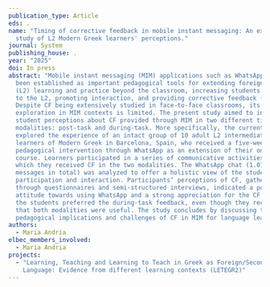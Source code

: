 ```yaml
---
publication_type: Article
eds: .
name: "Timing of corrective feedback in mobile instant messaging: An exploratory
  study of L2 Modern Greek learners' perceptions."
journal: System
publishing_house: .
year: "2025"
doi: In press
abstract: "Mobile instant messaging (MIM) applications such as WhatsApp have
  been established as important pedagogical tools for extending foreign language
  (L2) learning and practice beyond the classroom, increasing students’ exposure
  to the L2, promoting interaction, and providing corrective feedback (CF).
  Despite CF being extensively studied in face-to-face classrooms, its
  exploration in MIM contexts is limited. The present study aimed to investigate
  student perceptions about CF provided through MIM in two different timing
  modalities: post-task and during-task. More specifically, the current study
  explored the experience of an intact group of 10 adult L2 intermediate
  learners of Modern Greek in Barcelona, Spain, who received a five-week
  pedagogical intervention through WhatsApp as an extension of their online
  course. Learners participated in a series of communicative activities for
  which they received CF in the two modalities. The WhatsApp chat (1.074
  messages in total) was analyzed to offer a holistic view of the students’
  participation and interaction. Participants’ perceptions of CF, gathered
  through questionnaires and semi-structured interviews, indicated a positive
  attitude towards using WhatsApp and a strong appreciation for the CF. Overall,
  the students preferred the during-task feedback, even though they recognized
  that both modalities were useful. The study concludes by discussing the
  pedagogical implications and challenges of CF in MIM for language learning."
authors:
  - Maria Andria
elbec_members_involved:
  - Maria Andria
projects:
  - "Learning, Teaching and Learning to Teach in Greek as Foreign/Second
    Language: Evidence from different learning contexts (LETEGR2)"
---
```


